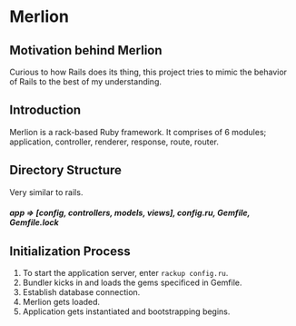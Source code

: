 # Merlion

## Motivation behind Merlion
Curious to how Rails does its thing, this project tries to mimic the behavior of Rails to the best of my understanding.

## Introduction
Merlion is a rack-based Ruby framework. It comprises of 6 modules; application, controller, renderer, response, route, router.

## Directory Structure
Very similar to rails.

##### app => [config, controllers, models, views], config.ru, Gemfile, Gemfile.lock


## Initialization Process

1. To start the application server, enter `rackup config.ru`.
2. Bundler kicks in and loads the gems specificed in Gemfile.
3. Establish database connection.
4. Merlion gets loaded.
5. Application gets instantiated and bootstrapping begins.
